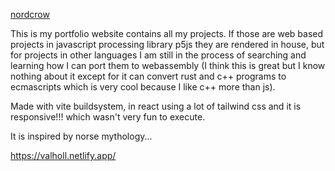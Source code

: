 [nordcrow](/public/raven.png)

This is my portfolio website contains all my projects. If those are web based projects in javascript processing library p5js they are rendered in house, but for projects in other languages I am still in the process of searching and learning how I can port them to webassembly (I think this is great but I know nothing about it except for it can convert rust and c++ programs to ecmascripts which is very cool because I like c++ more than js).

Made with vite buildsystem, in react using a lot of tailwind css and it is responsive!!! which wasn't very fun to execute.

It is inspired by norse mythology...

https://valholl.netlify.app/